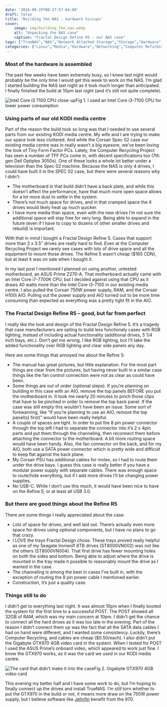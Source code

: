 ```yaml
---
date: '2024-09-25T08:17:57-04:00'
draft: false
title: 'Building the NAS - hardware hiccups'
cover:
    image: img/building_the_nas.webp
    alt: "Unpacking the NAS case"
    caption: "Fractal Design Define R5 - our NAS case"
tags: ["TrueNAS","NAS","Network Attached Storage","Storage","Hardware","Linux","Media","DVD","Blu-Ray","Networking"]
categories: ["Linux","Media","Hardware","Networking","Computer Refurbishing"]
---
```


### Most of the hardware is assembled

The past few weeks have been extremely busy, so I knew last night would probably be the only time I would get this week to work on the NAS. I’m glad I started building the NAS last night as it took much longer than anticipated. I finally finished the build at 10pm last night (and it’s still not quite complete).

![Intel Core i3 7100 CPU close-up](/img/intel_core_i3_7100.webp)<figcapture>Fig 1. I used an Intel Core i3-7100 CPU for lower power consumption</figcapture>

### Using parts of our old KODI media centre

Part of the reason the build took so long was that I needed to use several parts from our existing KODI media centre. My wife and I are trying to make our space look less cluttered. And while the Corsair Spec 02 case our existing media centre was in really wasn’t a big eyesore, we’ve been loving the look of Tiny Form Factor PCs. Lately, the Computer Recycling Project has seen a number of TFF PCs come in, with decent specifications too (7th gen Dell Optiplex 3050s). One of these looks a whole lot better under a television than the Spec 02 machine. Because the NAS is only 4 drives, I could have built it in the SPEC 02 case, but there were several reasons why I didn’t:

- The motherboard in that build didn’t have a back plate, and while this doesn’t affect the performance, have that much more open space allows for a lot more dust to settle in the system.
- There’s not much space for drives, and in that cramped space the 4 drives would likely heat up much quicker.
- I have more media than space, even with the new drives I’m not sure the additional space will stay free for very long. Being able to expand in the future (even if I have to copy to dozens of other smaller drives and rebuild) is important.

With that in mind I bought a Fractal Design Refine 5. Cases that support more than 2 x 3.5″ drives are really hard to find. Even at the Computer Recycling Project we rarely see cases with lots of drive space and all the equipment to mount those drives. The Refine 5 wasn’t cheap ($165 CDN), but at least it was on sale when I bought it.

In my last post I mentioned I planned on using another, untested motherboard, an ASUS Prime Z270-A. That motherboard actually came with an Intel Core i7-7700K CPU, but I decided against using that CPU as it draws 40 watts more than the Intel Core i3-7100 in our existing media centre. I also pulled the Corsair 750W power supply, RAM, and the Corsair H100i AIO. Pulling out the power supply and AIO turned out to be more time consuming than expected as everything was a pretty tight fit in the AIO.

### The Fractal Design Refine R5 – good, but far from perfect

I really like the look and design of the Fractal Design Refine 5. It’s a tragedy that case manufacturers are opting to build less functionaly cases with RGB lighting, instead of including actual functionality (additional drives, 5 1/4 inch bays, etc.). Don’t get me wrong, I like RGB lighting, but I’ll take the added functionality over RGB lighting and clear side panels any day.

Here are some things that annoyed me about the Refine 5:

- The manual has great pictures, but little explanation. For the most part things are clear from the pictures, but having never built in a similar case things like the fan control connection were not as clear as could have been.
- Some things are out of order (optional steps). If you’re planning on building in this case with an AIO, remove the top panels BEFORE you put the motherboard in. It took me nearly 20 minutes to pinch those clips that have to be pinched in order to remove the top back panel. If the case was still empty this wouldn’t have been an issue. Some sort of forewarning, like “if you’re planning to use an AIO, remove the top panel(s) first)” would have been really helpful.
- A couple of spaces are tight. In order to put the 8 pin power connector through the top left I had to separate the connector into it’s 2 x 4pin parts and put them through the channeling, then reconnect them before attaching the connector to the motherboard. A bit more routing space would have been handy. Also, the fan connector on the back, and for my AIO, both use a SATA power connector which is pretty wide and difficult to keep flat against the back plane.
- My Corsair PSU has additional cables for molex, so I had to route them under the drive bays. I guess this case is really better if you have a modular power supply with separate cables. There was enough space to route/hide everything, but if I add more drives I’ll be changing power supplies.
- No USB-C. While I don’t use this much, it would have been nice to have on the Refine 5, or at least all USB 3.0.

### But there are good things about the Refine R5

There are some things I really appreciated about the case:

- Lots of space for drives, and well laid out. There’s actually even more space for drives using optional components, but I have no plans to go that crazy.
- I LOVE the trays Fractal Design chose. These trays proved really helpful as one of my Seagate Ironwolf 8TB drives (ST8000VN002) was not like the others (ST8000VN004). That first drive has fewer mounting holes on both the sides and bottom. Being able to adjust where the drive is mounted in the tray made it possible to reasonably mount the drive as I wanted in the case.
- The channeling is among the best in cases I’ve built in, with the exception of routing the 8 pin power cable I mentioned earlier. 
- Construction, it’s just a quality case.

### Things still to do

I didn’t get to everything last night. It was almost 10pm when I finally booted the system for the first time to a successful POST. The POST showed all 32GB of RAM, which was my main concern at 10pm. I didn’t get the chance to connect all the hard drives as it was too late in the evening. Part of the reason I didn’t connect them up was the fact that all the SATA data cables I had on hand were different, and I wanted some consistency. Luckily, there’s Computer Recycling, and cables are cheap ($0.50/each). I also didn’t put the Gigabyte GTX970 4GB video card in the system. When I tested for POST I used the ASUS Prime’s onboard video, which appeared to work just fine. I know the GTX970 works, as it was the card we used in our KODI media centre.

![The card that didn't make it into the case](/img/gtx_970_4gb.webp)<figcapture>Fig 2. Gigabyte GTX970 4GB video card</figcapture>

This evening my better half and I have some work to do, but I’m hoping to finally connect up the drives and install TrueNAS. I’m still torn whether to put the GTX970 in the build or not, it means more draw on the 750W power supply, but I believe software like [Jellyfin](https://jellyfin.org/) benefit from the 970.